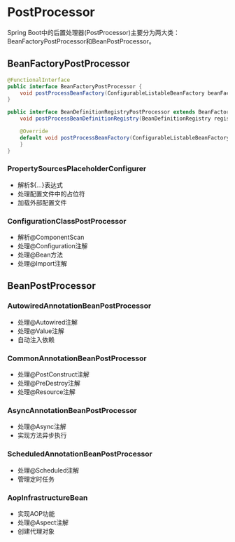 # PostProcessor

Spring Boot中的后置处理器(PostProcessor)主要分为两大类：BeanFactoryPostProcessor和BeanPostProcessor。

## BeanFactoryPostProcessor

```java
@FunctionalInterface
public interface BeanFactoryPostProcessor {
	void postProcessBeanFactory(ConfigurableListableBeanFactory beanFactory) throws BeansException;
}

public interface BeanDefinitionRegistryPostProcessor extends BeanFactoryPostProcessor {
	void postProcessBeanDefinitionRegistry(BeanDefinitionRegistry registry) throws BeansException;

	@Override
	default void postProcessBeanFactory(ConfigurableListableBeanFactory beanFactory) throws BeansException {
	}
}
```

### PropertySourcesPlaceholderConfigurer

- 解析${...}表达式
- 处理配置文件中的占位符
- 加载外部配置文件

### ConfigurationClassPostProcessor

- 解析@ComponentScan
- 处理@Configuration注解
- 处理@Bean方法
- 处理@Import注解

## BeanPostProcessor

### AutowiredAnnotationBeanPostProcessor

- 处理@Autowired注解
- 处理@Value注解
- 自动注入依赖

### CommonAnnotationBeanPostProcessor

- 处理@PostConstruct注解
- 处理@PreDestroy注解
- 处理@Resource注解

### AsyncAnnotationBeanPostProcessor

- 处理@Async注解
- 实现方法异步执行

### ScheduledAnnotationBeanPostProcessor

- 处理@Scheduled注解
- 管理定时任务

### AopInfrastructureBean

- 实现AOP功能
- 处理@Aspect注解
- 创建代理对象

